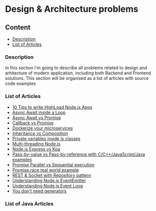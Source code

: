 # Design & Architecture problems

## Content
* [Description](#description)
* [List of Articles](#list-of-articles)

### Description

In this section i'm going to describe all problems related to design and arhitecture of modern application, including both Backend and Frontend solutions.
This section will be organised as a list of articles with source code examples

### List of Articles

* [10 Tips to write HighLoad Node.js Apps](https://github.com/dgaydukov/how-to-become-a-senior-js-developer/blob/master/design-and-architecture/articles/10-tips-to-write-highload-nodejs-app.md)
* [Async Await inside a Loop](https://github.com/dgaydukov/how-to-become-a-senior-js-developer/blob/master/design-and-architecture/articles/async-await-inside-a-loop.md)
* [Async Await vs Promise](https://github.com/dgaydukov/how-to-become-a-senior-js-developer/blob/master/design-and-architecture/articles/async-await-vs-promise.md)
* [Callback vs Promise](https://github.com/dgaydukov/how-to-become-a-senior-js-developer/blob/master/design-and-architecture/articles/callback-vs-promise.md)
* [Dockerize your microservices](https://github.com/dgaydukov/how-to-become-a-senior-js-developer/blob/master/design-and-architecture/articles/dockerize-your-microservices.md)
* [Inheritance vs Composition](https://github.com/dgaydukov/how-to-become-a-senior-js-developer/blob/master/design-and-architecture/articles/inheritance-vs-composition.md)
* [Private variables inside js classes](https://github.com/dgaydukov/how-to-become-a-senior-js-developer/blob/master/design-and-architecture/articles/js-class-private-variable.md)
* [Multi-threading Node.js](https://github.com/dgaydukov/how-to-become-a-senior-js-developer/blob/master/design-and-architecture/articles/multi-threaded-nodejs.md)
* [Node.js Express vs Koa](https://github.com/dgaydukov/how-to-become-a-senior-js-developer/blob/master/design-and-architecture/articles/nodejs-express-vs-koa.md)
* [Pass-by-value vs Pass-by-reference with C/C++/JavaScript/Java examples](https://github.com/dgaydukov/how-to-become-a-senior-js-developer/blob/master/design-and-architecture/articles/pass-by-value-vs-pass-by-reference.md)
* [Promise Parallel vs Sequential execution](https://github.com/dgaydukov/how-to-become-a-senior-js-developer/blob/master/design-and-architecture/articles/promise-paralles-vs-sequential.md)
* [Promise.race real world example](https://github.com/dgaydukov/how-to-become-a-senior-js-developer/blob/master/design-and-architecture/articles/promise-race-real-wordl-example.md)
* [REST & Socket with Repository pattern](https://github.com/dgaydukov/how-to-become-a-senior-js-developer/blob/master/design-and-architecture/articles/rest-socket-repository.md)
* [Understanding Node.js EventEmitter](https://github.com/dgaydukov/how-to-become-a-senior-js-developer/blob/master/design-and-architecture/articles/understanding-event-emitter.md)
* [Understanding Node.js Event Loop](https://github.com/dgaydukov/how-to-become-a-senior-js-developer/blob/master/design-and-architecture/articles/understanding-event-loop.md)
* [You don't need generators](https://github.com/dgaydukov/how-to-become-a-senior-js-developer/blob/master/design-and-architecture/articles/you-dont-need-generators.md)



### List of Java Articles